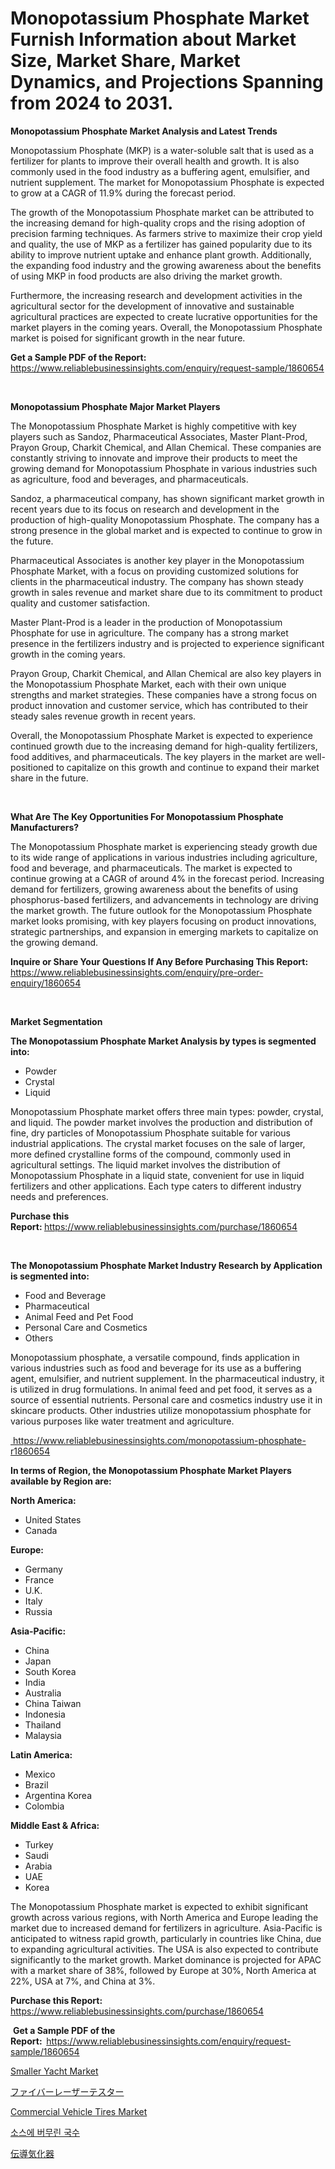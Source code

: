 <p><h1>Monopotassium Phosphate Market Furnish Information about Market Size, Market Share, Market Dynamics, and Projections Spanning from 2024 to 2031.</h1></p><p><strong>Monopotassium Phosphate Market Analysis and Latest Trends</strong></p>
<p><p>Monopotassium Phosphate (MKP) is a water-soluble salt that is used as a fertilizer for plants to improve their overall health and growth. It is also commonly used in the food industry as a buffering agent, emulsifier, and nutrient supplement. The market for Monopotassium Phosphate is expected to grow at a CAGR of 11.9% during the forecast period.</p><p>The growth of the Monopotassium Phosphate market can be attributed to the increasing demand for high-quality crops and the rising adoption of precision farming techniques. As farmers strive to maximize their crop yield and quality, the use of MKP as a fertilizer has gained popularity due to its ability to improve nutrient uptake and enhance plant growth. Additionally, the expanding food industry and the growing awareness about the benefits of using MKP in food products are also driving the market growth.</p><p>Furthermore, the increasing research and development activities in the agricultural sector for the development of innovative and sustainable agricultural practices are expected to create lucrative opportunities for the market players in the coming years. Overall, the Monopotassium Phosphate market is poised for significant growth in the near future.</p></p>
<p><strong>Get a Sample PDF of the Report:&nbsp;</strong> <a href="https://www.reliablebusinessinsights.com/enquiry/request-sample/1860654">https://www.reliablebusinessinsights.com/enquiry/request-sample/1860654</a></p>
<p>&nbsp;</p>
<p><strong>Monopotassium Phosphate Major Market Players</strong></p>
<p><p>The Monopotassium Phosphate Market is highly competitive with key players such as Sandoz, Pharmaceutical Associates, Master Plant-Prod, Prayon Group, Charkit Chemical, and Allan Chemical. These companies are constantly striving to innovate and improve their products to meet the growing demand for Monopotassium Phosphate in various industries such as agriculture, food and beverages, and pharmaceuticals.</p><p>Sandoz, a pharmaceutical company, has shown significant market growth in recent years due to its focus on research and development in the production of high-quality Monopotassium Phosphate. The company has a strong presence in the global market and is expected to continue to grow in the future.</p><p>Pharmaceutical Associates is another key player in the Monopotassium Phosphate Market, with a focus on providing customized solutions for clients in the pharmaceutical industry. The company has shown steady growth in sales revenue and market share due to its commitment to product quality and customer satisfaction.</p><p>Master Plant-Prod is a leader in the production of Monopotassium Phosphate for use in agriculture. The company has a strong market presence in the fertilizers industry and is projected to experience significant growth in the coming years.</p><p>Prayon Group, Charkit Chemical, and Allan Chemical are also key players in the Monopotassium Phosphate Market, each with their own unique strengths and market strategies. These companies have a strong focus on product innovation and customer service, which has contributed to their steady sales revenue growth in recent years.</p><p>Overall, the Monopotassium Phosphate Market is expected to experience continued growth due to the increasing demand for high-quality fertilizers, food additives, and pharmaceuticals. The key players in the market are well-positioned to capitalize on this growth and continue to expand their market share in the future.</p></p>
<p>&nbsp;</p>
<p><strong>What Are The Key Opportunities For Monopotassium Phosphate Manufacturers?</strong></p>
<p><p>The Monopotassium Phosphate market is experiencing steady growth due to its wide range of applications in various industries including agriculture, food and beverage, and pharmaceuticals. The market is expected to continue growing at a CAGR of around 4% in the forecast period. Increasing demand for fertilizers, growing awareness about the benefits of using phosphorus-based fertilizers, and advancements in technology are driving the market growth. The future outlook for the Monopotassium Phosphate market looks promising, with key players focusing on product innovations, strategic partnerships, and expansion in emerging markets to capitalize on the growing demand.</p></p>
<p><strong>Inquire or Share Your Questions If Any Before Purchasing This Report:</strong> <a href="https://www.reliablebusinessinsights.com/enquiry/pre-order-enquiry/1860654">https://www.reliablebusinessinsights.com/enquiry/pre-order-enquiry/1860654</a></p>
<p>&nbsp;</p>
<p><strong>Market Segmentation</strong></p>
<p><strong>The Monopotassium Phosphate Market Analysis by types is segmented into:</strong></p>
<p><ul><li>Powder</li><li>Crystal</li><li>Liquid</li></ul></p>
<p><p>Monopotassium Phosphate market offers three main types: powder, crystal, and liquid. The powder market involves the production and distribution of fine, dry particles of Monopotassium Phosphate suitable for various industrial applications. The crystal market focuses on the sale of larger, more defined crystalline forms of the compound, commonly used in agricultural settings. The liquid market involves the distribution of Monopotassium Phosphate in a liquid state, convenient for use in liquid fertilizers and other applications. Each type caters to different industry needs and preferences.</p></p>
<p><strong>Purchase this Report:&nbsp;</strong><a href="https://www.reliablebusinessinsights.com/purchase/1860654">https://www.reliablebusinessinsights.com/purchase/1860654</a></p>
<p>&nbsp;</p>
<p><strong>The Monopotassium Phosphate Market Industry Research by Application is segmented into:</strong></p>
<p><ul><li>Food and Beverage</li><li>Pharmaceutical</li><li>Animal Feed and Pet Food</li><li>Personal Care and Cosmetics</li><li>Others</li></ul></p>
<p><p>Monopotassium phosphate, a versatile compound, finds application in various industries such as food and beverage for its use as a buffering agent, emulsifier, and nutrient supplement. In the pharmaceutical industry, it is utilized in drug formulations. In animal feed and pet food, it serves as a source of essential nutrients. Personal care and cosmetics industry use it in skincare products. Other industries utilize monopotassium phosphate for various purposes like water treatment and agriculture.</p></p>
<p><a href="https://www.reliablebusinessinsights.com/monopotassium-phosphate-r1860654">&nbsp;https://www.reliablebusinessinsights.com/monopotassium-phosphate-r1860654</a></p>
<p><strong>In terms of Region, the Monopotassium Phosphate Market Players available by Region are:</strong></p>
<p>
    <p> <strong> North America: </strong>
        <ul>
            <li>United States</li>
            <li>Canada</li>
        </ul>
        </p> 
    <p> <strong> Europe: </strong>
        <ul>
            <li>Germany</li>
            <li>France</li>
            <li>U.K.</li>
            <li>Italy</li>
            <li>Russia</li>
        </ul>
        </p> 
    <p> <strong> Asia-Pacific: </strong>
        <ul>
            <li>China</li>
            <li>Japan</li>
            <li>South Korea</li>
            <li>India</li>
            <li>Australia</li>
            <li>China Taiwan</li>
            <li>Indonesia</li>
            <li>Thailand</li>
            <li>Malaysia</li>
        </ul>
        </p> 
    <p> <strong> Latin America: </strong>
        <ul>
            <li>Mexico</li>
            <li>Brazil</li>
            <li>Argentina Korea</li>
            <li>Colombia</li>
        </ul>
        </p> 
    <p> <strong> Middle East & Africa: </strong>
        <ul>
            <li>Turkey</li>
            <li>Saudi</li>
            <li>Arabia</li>
            <li>UAE</li>
            <li>Korea</li>
        </ul>
    </p>
    </p>
<p><p>The Monopotassium Phosphate market is expected to exhibit significant growth across various regions, with North America and Europe leading the market due to increased demand for fertilizers in agriculture. Asia-Pacific is anticipated to witness rapid growth, particularly in countries like China, due to expanding agricultural activities. The USA is also expected to contribute significantly to the market growth. Market dominance is projected for APAC with a market share of 38%, followed by Europe at 30%, North America at 22%, USA at 7%, and China at 3%.</p></p>
<p><strong>Purchase this Report: </strong><a href="https://www.reliablebusinessinsights.com/purchase/1860654">https://www.reliablebusinessinsights.com/purchase/1860654</a></p>
<p>&nbsp;<strong>Get a Sample PDF of the Report:&nbsp;&nbsp;</strong><a href="https://www.reliablebusinessinsights.com/enquiry/request-sample/1860654">https://www.reliablebusinessinsights.com/enquiry/request-sample/1860654</a></p>
<p><strong></strong></p>
<p><p><a href="https://github.com/dmmanir420/Market-Research-Report-List-1/blob/main/smaller-yacht-market.md">Smaller Yacht Market</a></p><p><a href="https://medium.com/@terrellconn2023/%E3%82%B0%E3%83%AD%E3%83%BC%E3%83%90%E3%83%AB%E3%83%95%E3%82%A1%E3%82%A4%E3%83%90%E3%83%BC%E3%83%AC%E3%83%BC%E3%82%B6%E3%83%BC%E3%83%86%E3%82%B9%E3%82%BF%E3%83%BC%E5%B8%82%E5%A0%B4%E3%81%AE%E5%8C%85%E6%8B%AC%E7%9A%84%E5%88%86%E6%9E%90-%E6%88%90%E9%95%B7%E3%83%88%E3%83%AC%E3%83%B3%E3%83%89-%E5%B8%82%E5%A0%B4%E4%BA%88%E6%B8%AC-2024%E5%B9%B4-2031%E5%B9%B4-1a3c1ff1c7c7">ファイバーレーザーテスター</a></p><p><a href="https://github.com/pennyaldbrittonh658/Market-Research-Report-List-1/blob/main/commercial-vehicle-tires-market.md">Commercial Vehicle Tires Market</a></p><p><a href="https://medium.com/@christianwilderman2022/%EC%86%8C%EC%8A%A4%EA%B0%80-%EC%84%9E%EC%9D%B8-%EB%A9%B4%EC%9D%98-%EC%8B%9C%EC%9E%A5-%EC%A0%90%EC%9C%A0%EC%9C%A8%EA%B3%BC-%EC%8B%A0%EA%B7%9C-%ED%8A%B8%EB%A0%8C%EB%93%9C-%EB%B6%84%EC%84%9D-%EC%A2%85%EB%A5%98-%EC%9D%91%EC%9A%A9-%EC%B5%9C%EC%A2%85-%EC%82%AC%EC%9A%A9-%EB%B0%8F-2024%EB%85%84%EB%B6%80%ED%84%B0-2031%EB%85%84%EA%B9%8C%EC%A7%80%EC%9D%98-%EA%B8%B0%EA%B0%84-%EC%98%88%EC%B8%A1%EC%9D%84-%ED%86%B5%ED%95%B4-8ce4057232bf">소스에 버무린 국수</a></p><p><a href="https://github.com/laurenreichert/Market-Research-Report-List-2/blob/main/1958640129077.md">伝導気化器</a></p></p>
